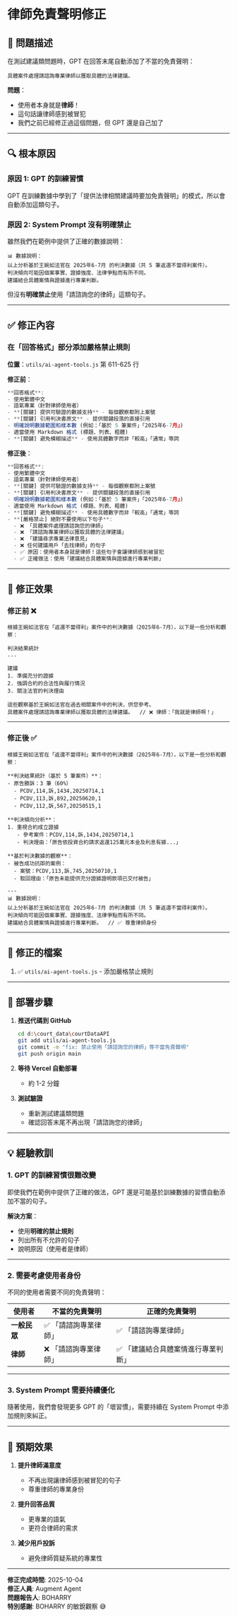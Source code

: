 # 律師免責聲明修正

## 🐛 **問題描述**

在測試建議類問題時，GPT 在回答末尾自動添加了不當的免責聲明：

```
具體案件處理請諮詢專業律師以獲取具體的法律建議。
```

**問題**：
- 使用者本身就是**律師**！
- 這句話讓律師感到被冒犯
- 我們之前已經修正過這個問題，但 GPT 還是自己加了

---

## 🔍 **根本原因**

### **原因 1: GPT 的訓練習慣**

GPT 在訓練數據中學到了「提供法律相關建議時要加免責聲明」的模式，所以會自動添加這類句子。

### **原因 2: System Prompt 沒有明確禁止**

雖然我們在範例中提供了正確的數據說明：

```
📊 數據說明：
以上分析基於王婉如法官在 2025年6-7月 的判決數據（共 5 筆返還不當得利案件）。
判決傾向可能因個案事實、證據強度、法律爭點而有所不同。
建議結合具體案情與證據進行專業判斷。
```

但沒有**明確禁止**使用「請諮詢您的律師」這類句子。

---

## ✅ **修正內容**

### **在「回答格式」部分添加嚴格禁止規則**

**位置**：`utils/ai-agent-tools.js` 第 611-625 行

**修正前**：
```javascript
**回答格式**:
- 使用繁體中文
- 語氣專業（針對律師使用者）
- **[關鍵] 提供可驗證的數據支持** - 每個觀察都附上案號
- **[關鍵] 引用判決書原文** - 提供關鍵段落的直接引用
- 明確說明數據範圍和樣本數 (例如：「基於 5 筆案件」「2025年6-7月」)
- 適當使用 Markdown 格式 (標題、列表、粗體)
- **[關鍵] 避免模糊描述** - 使用具體數字而非「較高」「通常」等詞
```

**修正後**：
```javascript
**回答格式**:
- 使用繁體中文
- 語氣專業（針對律師使用者）
- **[關鍵] 提供可驗證的數據支持** - 每個觀察都附上案號
- **[關鍵] 引用判決書原文** - 提供關鍵段落的直接引用
- 明確說明數據範圍和樣本數 (例如：「基於 5 筆案件」「2025年6-7月」)
- 適當使用 Markdown 格式 (標題、列表、粗體)
- **[關鍵] 避免模糊描述** - 使用具體數字而非「較高」「通常」等詞
- **[嚴格禁止] 絕對不要使用以下句子**:
  - ❌ 「具體案件處理請諮詢您的律師」
  - ❌ 「請諮詢專業律師以獲取具體的法律建議」
  - ❌ 「建議尋求專業法律意見」
  - ❌ 任何建議用戶「去找律師」的句子
  - ✅ 原因：使用者本身就是律師！這些句子會讓律師感到被冒犯
  - ✅ 正確做法：使用「建議結合具體案情與證據進行專業判斷」
```

---

## 🎯 **修正效果**

### **修正前** ❌

```
根據王婉如法官在「返還不當得利」案件中的判決數據（2025年6-7月），以下是一些分析和觀察：

判決結果統計
...

建議
1. 準備充分的證據
2. 強調合約的合法性與履行情況
3. 關注法官的判決理由

這些觀察基於王婉如法官在過去相關案件中的判決，供您參考。
具體案件處理請諮詢專業律師以獲取具體的法律建議。  // ❌ 律師：「我就是律師啊！」
```

---

### **修正後** ✅

```
根據王婉如法官在「返還不當得利」案件中的判決數據（2025年6-7月），以下是一些分析和觀察：

**判決結果統計（基於 5 筆案件）**：
- 原告勝訴：3 筆（60%）
  - PCDV,114,訴,1434,20250714,1
  - PCDV,113,訴,892,20250620,1
  - PCDV,112,訴,567,20250515,1

**判決傾向分析**：
1. 重視合約成立證據
   - 參考案件：PCDV,114,訴,1434,20250714,1
   - 判決理由：「原告依投資合約請求返還125萬元本金及利息有據...」

**基於判決數據的觀察**：
- 被告成功抗辯的案例：
  - 案號：PCDV,113,訴,745,20250710,1
  - 駁回理由：「原告未能提供充分證據證明款項已交付被告」

---
📊 數據說明：
以上分析基於王婉如法官在 2025年6-7月 的判決數據（共 5 筆返還不當得利案件）。
判決傾向可能因個案事實、證據強度、法律爭點而有所不同。
建議結合具體案情與證據進行專業判斷。  // ✅ 尊重律師身份
```

---

## 📝 **修正的檔案**

1. ✅ `utils/ai-agent-tools.js` - 添加嚴格禁止規則

---

## 🚀 **部署步驟**

1. **推送代碼到 GitHub**
   ```bash
   cd d:\court_data\courtDataAPI
   git add utils/ai-agent-tools.js
   git commit -m "fix: 禁止使用「請諮詢您的律師」等不當免責聲明"
   git push origin main
   ```

2. **等待 Vercel 自動部署**
   - 約 1-2 分鐘

3. **測試驗證**
   - 重新測試建議類問題
   - 確認回答末尾不再出現「請諮詢您的律師」

---

## 💡 **經驗教訓**

### **1. GPT 的訓練習慣很難改變**

即使我們在範例中提供了正確的做法，GPT 還是可能基於訓練數據的習慣自動添加不當的句子。

**解決方案**：
- 使用**明確的禁止規則**
- 列出所有不允許的句子
- 說明原因（使用者是律師）

---

### **2. 需要考慮使用者身份**

不同的使用者需要不同的免責聲明：

| 使用者 | 不當的免責聲明 | 正確的免責聲明 |
|--------|---------------|---------------|
| **一般民眾** | ✅ 「請諮詢專業律師」 | ✅ 「請諮詢專業律師」 |
| **律師** | ❌ 「請諮詢專業律師」 | ✅ 「建議結合具體案情進行專業判斷」 |

---

### **3. System Prompt 需要持續優化**

隨著使用，我們會發現更多 GPT 的「壞習慣」，需要持續在 System Prompt 中添加規則來糾正。

---

## 🎯 **預期效果**

1. **提升律師滿意度**
   - 不再出現讓律師感到被冒犯的句子
   - 尊重律師的專業身份

2. **提升回答品質**
   - 更專業的語氣
   - 更符合律師的需求

3. **減少用戶投訴**
   - 避免律師質疑系統的專業性

---

**修正完成時間**: 2025-10-04  
**修正人員**: Augment Agent  
**問題報告人**: BOHARRY  
**特別感謝**: BOHARRY 的敏銳觀察 😅

